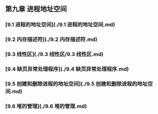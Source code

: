 ## 第九章 进程地址空间

### [9.1 进程的地址空间](./9.1 进程的地址空间.md)

### [9.2 内存描述符](./9.2 内存描述符.md)

### [9.3 线性区](./9.3 线性区/9.3 线性区.md)

### [9.4 缺页异常处理程序](./9.4 缺页异常处理程序.md)

### [9.5 创建和删除进程的地址空间](./9.5 创建和删除进程的地址空间.md)

### [9.6 堆的管理](./9.6 堆的管理.md)